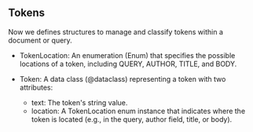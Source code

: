 <!-- module: mir.ir.token_ir -->

## Tokens
Now we defines structures to manage and classify tokens within a document or query.

- TokenLocation: An enumeration (Enum) that specifies the possible locations of a token, including QUERY, AUTHOR, TITLE, and BODY.

- Token: A data class (@dataclass) representing a token with two attributes:

	- text: The token's string value.
	- location: A TokenLocation enum instance that indicates where the token is located (e.g., in the query, author field, title, or body).